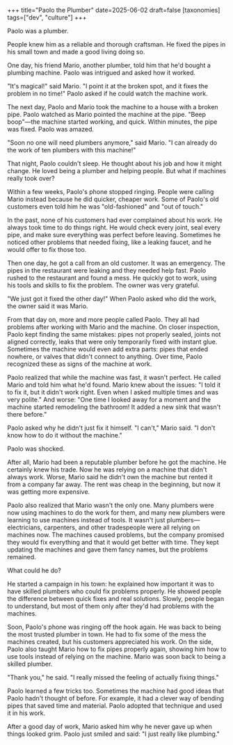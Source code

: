 +++
title="Paolo the Plumber"
date=2025-06-02
draft=false
[taxonomies]
tags=["dev", "culture"]
+++

Paolo was a plumber.

People knew him as a reliable and thorough craftsman.
He fixed the pipes in his small town and made a good living doing so.

One day, his friend Mario, another plumber, told him that he'd bought a plumbing machine.
Paolo was intrigued and asked how it worked.

"It's magical!" said Mario.
"I point it at the broken spot, and it fixes the problem in no time!"
Paolo asked if he could watch the machine work.

The next day, Paolo and Mario took the machine to a house with a broken pipe.
Paolo watched as Mario pointed the machine at the pipe.
"Beep boop"—the machine started working, and quick.
Within minutes, the pipe was fixed.
Paolo was amazed.

"Soon no one will need plumbers anymore," said Mario.
"I can already do the work of ten plumbers with this machine!"

That night, Paolo couldn't sleep.
He thought about his job and how it might change.
He loved being a plumber and helping people.
But what if machines really took over?

Within a few weeks, Paolo's phone stopped ringing.
People were calling Mario instead because he did quicker, cheaper work.
Some of Paolo's old customers even told him he was "old-fashioned" and "out of touch."

In the past, none of his customers had ever complained about his work.
He always took time to do things right.
He would check every joint, seal every pipe, and make sure everything was perfect before leaving.
Sometimes he noticed other problems that needed fixing, like a leaking faucet, and he would offer to fix those too.

Then one day, he got a call from an old customer.
It was an emergency.
The pipes in the restaurant were leaking and they needed help fast.
Paolo rushed to the restaurant and found a mess.
He quickly got to work, using his tools and skills to fix the problem.
The owner was very grateful.

"We just got it fixed the other day!"
When Paolo asked who did the work, the owner said it was Mario.

From that day on, more and more people called Paolo.
They all had problems after working with Mario and the machine.
On closer inspection, Paolo kept finding the same mistakes:
pipes not properly sealed, joints not aligned correctly, leaks that were only temporarily fixed with instant glue.
Sometimes the machine would even add extra parts: pipes that ended nowhere, or valves that didn't connect to anything.
Over time, Paolo recognized these as signs of the machine at work.

Paolo realized that while the machine was fast, it wasn't perfect.
He called Mario and told him what he'd found.
Mario knew about the issues: "I told it to fix it, but it didn't work right. Even when I asked multiple times and was very polite."
And worse: "One time I looked away for a moment and the machine started remodeling the bathroom! It added a new sink that wasn't there before."

Paolo asked why he didn't just fix it himself.
"I can't," Mario said.
"I don't know how to do it without the machine."

Paolo was shocked.

After all, Mario had been a reputable plumber before he got the machine.
He certainly knew his trade.
Now he was relying on a machine that didn't always work.
Worse, Mario said he didn't own the machine but rented it from a company far away.
The rent was cheap in the beginning, but now it was getting more expensive.

Paolo also realized that Mario wasn't the only one.
Many plumbers were now using machines to do the work for them, and many new plumbers were learning to use machines instead of tools.
It wasn't just plumbers—electricians, carpenters, and other tradespeople were all relying on machines now.
The machines caused problems, but the company promised they would fix everything and that it would get better with time.
They kept updating the machines and gave them fancy names, but the problems remained.

What could he do?

He started a campaign in his town: he explained how important it was to have skilled plumbers who could fix problems properly.
He showed people the difference between quick fixes and real solutions.
Slowly, people began to understand, but most of them only after they'd had problems with the machines.

Soon, Paolo's phone was ringing off the hook again.
He was back to being the most trusted plumber in town.
He had to fix some of the mess the machines created, but his customers appreciated his work.
On the side, Paolo also taught Mario how to fix pipes properly again, showing him how to use tools instead of relying on the machine.
Mario was soon back to being a skilled plumber.

"Thank you," he said.
"I really missed the feeling of actually fixing things."

Paolo learned a few tricks too.
Sometimes the machine had good ideas that Paolo hadn't thought of before.
For example, it had a clever way of bending pipes that saved time and material.
Paolo adopted that technique and used it in his work.

After a good day of work, Mario asked him why he never gave up when things looked grim.
Paolo just smiled and said: "I just really like plumbing."